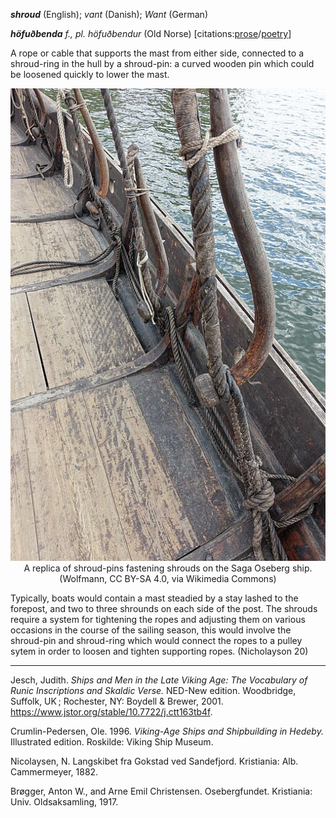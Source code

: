 **_shroud_** (English); _vant_ (Danish); _Want_ (German)

_**höfuðbenda** f., pl. höfuðbendur_ (Old Norse) [citations:[prose](https://onp.ku.dk/onp/onp.php?o39309)/[poetry](https://skaldic.org/m.php?p=verse&i=1248&x=0&v=t)]

A rope or cable that supports the mast from either side, connected to a shroud-ring in the hull by a shroud-pin: a curved wooden pin which could be loosened quickly to lower the mast. 

<div align="center">
  
  ![shroud-pin holding shroud on Saga Oseberg replica ship](../images/ShroudwPin_OsebergReplica.jpg)  
  A replica of shroud-pins fastening shrouds on the Saga Oseberg ship. (Wolfmann, CC BY-SA 4.0, via Wikimedia Commons)

</div>

  
Typically, boats would contain a mast steadied by a stay lashed to the forepost, and two to three shrounds on each side of the post. The shrouds require a system for tightening the ropes and adjusting them on various occasions in the course of the sailing season, this would involve the shroud-pin and shroud-ring which would connect the ropes to a pulley sytem in order to loosen and tighten supporting ropes. (Nicholayson 20)

---

Jesch, Judith. _Ships and Men in the Late Viking Age: The Vocabulary of Runic Inscriptions and Skaldic Verse._ NED-New edition. Woodbridge, Suffolk, UK ; Rochester, NY: 
Boydell & Brewer, 2001. https://www.jstor.org/stable/10.7722/j.ctt163tb4f.

Crumlin-Pedersen, Ole. 1996. _Viking-Age Ships and Shipbuilding in Hedeby._ Illustrated edition. Roskilde: Viking Ship Museum.

Nicolaysen, N. Langskibet fra Gokstad ved Sandefjord. Kristiania: Alb. Cammermeyer, 1882.

Brøgger, Anton W., and Arne Emil Christensen. Osebergfundet. Kristiania: Univ. Oldsaksamling, 1917. 
